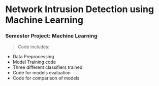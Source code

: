 # Network Intrusion Detection using Machine Learning

### Semester Project: Machine Learning

> Code includes:
- Data Preprocessing
- Model Training code
- Three different classifiers trained
- Code for models evaluation
- Code for comparison of models
